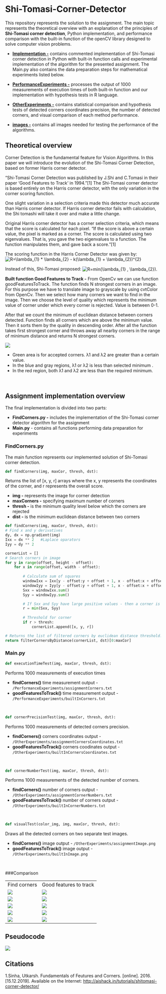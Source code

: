 # Shi-Tomasi-Corner-Detector
This repository represents the solution to the assignment.  The main topic represents the theoretical overview with an explanation of the principles of **Shi-Tomasi corner detection**,  Python implementation, and performance comparison with the built-in function of the openCV library designed to solve computer vision problems.


* **<a href="https://github.com/Coder-mano/Shi-Tomasi-Corner-Detector/tree/master/Implementation">Implementation -</a>** contains commented implementation of Shi-Tomasi corner detection in Python with built-in function calls and experimental implementation of the algorithm for the presented assignment. The Main.py also contains the data preparation steps for mathematical experiments listed below.

* **<a href="https://github.com/Coder-mano/Shi-Tomasi-Corner-Detector/tree/master/PerformanceExperiments">PerformanceExperiments -</a>** processes the output of 1000 measurements of execution times of both built-in function and our implementation with hypothesis tests in R language. 

* **<a href="https://github.com/Coder-mano/Shi-Tomasi-Corner-Detector/tree/master/OtherExperiments">OtherExperiments -</a>** contains statistical comparison and hypothesis tests of detected corners coordinates precision, the number of detected corners, and visual comparison of each method performance. 

* **<a href="https://github.com/Coder-mano/Shi-Tomasi-Corner-Detector/tree/master/images">images -</a>** contains all images needed for testing the performance of the algorithms.


## Theoretical overview

Corner Detection is the fundamental feature for Vision Algorithms. In this paper we will introduce the evolution of the Shi-Tomasi Corner Detection, based on former Harris corner detector.  

“Shi-Tomasi Corner Detection was published by J.Shi and C.Tomasi in their paper ‘Good Features to Track‘ in 1994.”[1] The Shi-Tomasi corner detector is based entirely on the Harris corner detector, with the only variation in the corner scoring function.

One slight variation in a selection criteria made this detector much accurate than Harris corner detector. If Harris corner detector fails with calculation, the Shi tomashi will take it over and make a little change.

Original Harris corner detector has a corner selection criteria, which means that the score is calculated for each pixel. “If the score is above a certain value, the pixel is marked as a corner. The score is calculated using two eigenvalues. That is, you gave the two eigenvalues to a function. The function manipulates them, and gave back a score.”[1]


The scoring function in the Harris Corner Detector was given by: 
<img src="https://latex.codecogs.com/svg.latex?\inline&space;\dpi{150}&space;\fn_phv&space;R=\lambda_{1}&space;*&space;\lambda_{2}&space;-&space;k(\lambda_{1}&space;&plus;&space;\lambda_{2})^{2}" title="R=\lambda_{1} * \lambda_{2} - k(\lambda_{1} + \lambda_{2})^{2}" align="center" />

Instead of this, Shi-Tomasi proposed:
<img src="https://latex.codecogs.com/svg.latex?\inline&space;\dpi{150}&space;\fn_phv&space;R=min(\lambda_{1}&space;,&space;\lambda_{2})." title="R=min(\lambda_{1} , \lambda_{2})." align="center" />

**Built function Good Features to Track -**
From OpenCv we can use function goodFeaturesToTrack. The function finds N strongest corners in an image. For this purpose we have to translate image to grayscale  by using cvtColor from OpenCv. Then we select how many corners we want to find in the image. Then we choose the level of quality which represents the minimum value of corner under which every corner is rejected. Value is between 0-1.

After that we count the minimum of euclidean distance between corners detected. Function finds all corners which are above the minimum value. Then it sorts them by the quality in descending order. After all the function takes first strongest corner and throws away all nearby corners in the range of minimum distance and returns N strongest corners.


<img src="http://aishack.in/static/img/tut/shi-tomasi-region1.jpg" align="center" />

 - Green area is for accepted corners. λ1 and λ2 are greater than a certain value. 
 - In the blue and gray regions, λ1 or λ2 is less than selected minimum .
 - In the red region, both λ1 and λ2 are less than the required minimum.

<br/>

## Assignment implementation overview


The final implementation is divided into two parts:
* **FindCorners.py -** includes the implementation of the Shi-Tomasi corner detector algorithm for the assignment
* **Main.py** - contains all functions performing data preparation for experiments


### FindCorners.py
The main function represents our implemented solution of Shi-Tomasi corner detection.

```python
def findCorners(img, maxCor, thresh, dst):
```
Returns the list of [x, y, r] arrays where the x, y represents the coordinates of the corner, and r represents the overall score.

* **img -** represents the image for corner detection
* **maxCorners -** specifying maximum number of corners
* **thresh -** is the minimum quality level below which the corners are rejected
* **dist -** is the minimum euclidean distance between two corners

```python
def findCorners(img, maxCor, thresh, dst):
# Find x and y derivatives
dy, dx = np.gradient(img)
Ixx = dx ** 2   #Laplace oparators
Iyy = dy ** 2

cornerList = []
# Search corners in image
for y in range(offset, height - offset):
    for x in range(offset, width - offset):
    
        # Calculate sum of squares
        windowIxx = Ixx[y - offset:y + offset + 1, x - offset:x + offset + 1]
        windowIyy = Iyy[y - offset:y + offset + 1, x - offset:x + offset + 1]
        Sxx = windowIxx.sum()
        Syy = windowIyy.sum()

        # If Sxx and Syy have large positive values - then a corner is found.
        r = min(Sxx, Syy)
        
        # Threshold for corner
        if r > thresh:
            cornerList.append([x, y, r])

# Returns the list of filtered corners by euclidean distance threshold.
return filterCornersByDistance(cornerList, dst)[0:maxCor]
```

### Main.py
```python
def executionTimeTest(img, maxCor, thresh, dst):
```
Performs 1000 measurements of execution times
* **findCorners()** time measurement output - `/PerformanceExperiments/assignmentCorners.txt`
* **goodFeaturesToTrack()** time measurement output - `/PerformanceExperiments/builtInCorners.txt`

<br/>

```python
def cornerPrecisionTest(img, maxCor, thresh, dst):
```
Performs 1000 measurements of detected corners precision.
* **findCorners()** corners coordinates output - `/OtherExperiments/assignmentCornersCoordinates.txt`
* **goodFeaturesToTrack()** corners coodinates output - `/OtherExperiments/builtInCornersCoordinates.txt`

<br/>

```python
def cornerNumberTest(img, maxCor, thresh, dst):
```
Performs 1000 measurements of the detected number of corners.
* **findCorners()** number of corners output - `/OtherExperiments/assignmentCornerNumbers.txt`
* **goodFeaturesToTrack()** number of corners output - `/OtherExperiments/builtInCornerNumbers.txt`

<br/>

```python
def visualTest(color_img, img, maxCor, thresh, dst):
```
Draws all  the detected corners on two separate test images.
* **findCorners()** image output - `/OtherExperiments/assignmentImage.png`
* **goodFeaturesToTrack()** image output - `/OtherExperiments/builtInImage.png`

<br/>

###Comparison
<table>
  <tr>
    <td>Find corners</td>
    <td>Good features to track</td>
  </tr>
  <tr>
    <td><img src="https://github.com/Coder-mano/Shi-Tomasi-Corner-Detector/blob/master/OtherExperiments/assignmentImage1.png"/>
</td>
    <td><img src="https://github.com/Coder-mano/Shi-Tomasi-Corner-Detector/blob/master/OtherExperiments/builtInImage1.png"/>
</td>
  </tr>
    <tr>
    <td><img src="https://github.com/Coder-mano/Shi-Tomasi-Corner-Detector/blob/master/OtherExperiments/assignmentImage3.png"/>
</td>
    <td><img src="https://github.com/Coder-mano/Shi-Tomasi-Corner-Detector/blob/master/OtherExperiments/builtInImage3.png"/>
</td>
  </tr>
      <tr>
    <td><img src="https://github.com/Coder-mano/Shi-Tomasi-Corner-Detector/blob/master/OtherExperiments/assignmentImage4.png"/>
</td>
    <td><img src="https://github.com/Coder-mano/Shi-Tomasi-Corner-Detector/blob/master/OtherExperiments/builtInImage4.png"/>
</td>
  </tr>
      <tr>
    <td><img src="https://github.com/Coder-mano/Shi-Tomasi-Corner-Detector/blob/master/OtherExperiments/assignmentImage6.png"/>
</td>
    <td><img src="https://github.com/Coder-mano/Shi-Tomasi-Corner-Detector/blob/master/OtherExperiments/builtInImage6.png"/>
</td>
  </tr>
      <tr>
    <td><img src="https://github.com/Coder-mano/Shi-Tomasi-Corner-Detector/blob/master/OtherExperiments/assignmentImage99.png"/>
</td>
    <td><img src="https://github.com/Coder-mano/Shi-Tomasi-Corner-Detector/blob/master/OtherExperiments/builtInImage99.png"/>
</td>
  </tr>
</table>


## Pseudocode
<img src="https://github.com/Coder-mano/Shi-Tomasi-Corner-Detector/blob/master/PseudocodeShi-Tomashi.png"/>
 
## Citations
1.Sinha, Utkarsh. Fundamentals of Feutures and Corners. [online]. 2016. [15.12.2019]. Available on the Internet: <http://aishack.in/tutorials/shitomasi-corner-detector/>



